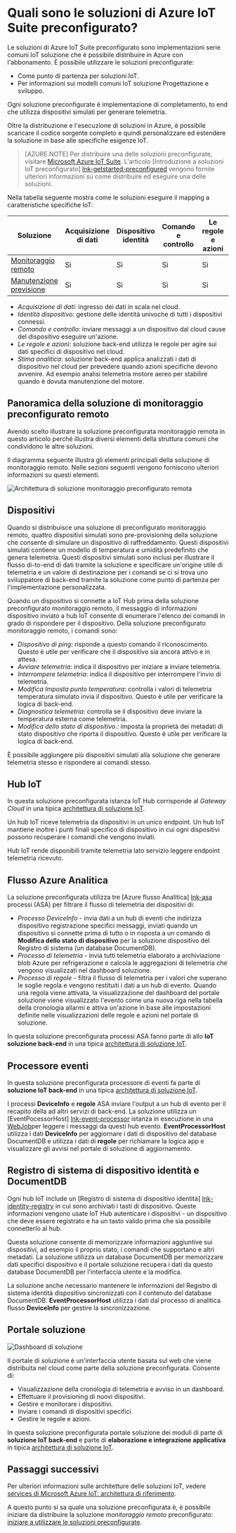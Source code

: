 <properties
 pageTitle="Azure IoT preconfigurato soluzioni | Microsoft Azure"
 description="Descrizione IoT Azure preconfigurato soluzioni e l'architettura con collegamenti a risorse aggiuntive."
 services=""
 suite="iot-suite"
 documentationCenter=""
 authors="dominicbetts"
 manager="timlt"
 editor=""/>

<tags
 ms.service="iot-suite"
 ms.devlang="na"
 ms.topic="get-started-article"
 ms.tgt_pltfrm="na"
 ms.workload="na"
 ms.date="08/09/2016"
 ms.author="dobett"/>

# <a name="what-are-the-azure-iot-suite-preconfigured-solutions"></a>Quali sono le soluzioni di Azure IoT Suite preconfigurato?

Le soluzioni di Azure IoT Suite preconfigurato sono implementazioni serie comuni IoT soluzione che è possibile distribuire in Azure con l'abbonamento. È possibile utilizzare le soluzioni preconfigurate:

- Come punto di partenza per soluzioni IoT.
- Per informazioni sui modelli comuni IoT soluzione Progettazione e sviluppo.

Ogni soluzione preconfigurate è implementazione di completamento, to end che utilizza dispositivi simulati per generare telemetria.

Oltre la distribuzione e l'esecuzione di soluzioni in Azure, è possibile scaricare il codice sorgente completo e quindi personalizzare ed estendere la soluzione in base alle specifiche esigenze IoT.

> [AZURE.NOTE] Per distribuire una delle soluzioni preconfigurate, visitare [Microsoft Azure IoT Suite][lnk-azureiotsuite]. L'articolo [Introduzione a soluzioni IoT preconfigurato] [ lnk-getstarted-preconfigured] vengono fornite ulteriori informazioni su come distribuire ed eseguire una delle soluzioni.

Nella tabella seguente mostra come le soluzioni eseguire il mapping a caratteristiche specifiche IoT:

| Soluzione | Acquisizione di dati | Dispositivo identità | Comando e controllo | Le regole e azioni | Stima Analitica |
|------------------------|-----|-----|-----|-----|-----|
| [Monitoraggio remoto][lnk-getstarted-preconfigured] | Sì | Sì | Sì | Sì | -   |
| [Manutenzione previsione][lnk-predictive-maintenance] | Sì | Sì | Sì | Sì | Sì |

- *Acquisizione di dati*: ingresso dei dati in scala nel cloud.
- *Identità dispositivo*: gestione delle identità univoche di tutti i dispositivi connessi.
- *Comando e controllo*: inviare messaggi a un dispositivo dal cloud cause del dispositivo eseguire un'azione.
- *Le regole e azioni*: soluzione back-end utilizza le regole per agire sui dati specifici di dispositivo nel cloud.
- *Stima analitica*: soluzione back-end applica analizzati i dati di dispositivo nel cloud per prevedere quando azioni specifiche devono avvenire. Ad esempio analisi telemetria motore aereo per stabilire quando è dovuta manutenzione del motore.

## <a name="remote-monitoring-preconfigured-solution-overview"></a>Panoramica della soluzione di monitoraggio preconfigurato remoto

Avendo scelto illustrare la soluzione preconfigurata monitoraggio remota in questo articolo perché illustra diversi elementi della struttura comuni che condividono le altre soluzioni.

Il diagramma seguente illustra gli elementi principali della soluzione di monitoraggio remoto. Nelle sezioni seguenti vengono forniscono ulteriori informazioni su questi elementi.

![Architettura di soluzione monitoraggio preconfigurato remota][img-remote-monitoring-arch]

## <a name="devices"></a>Dispositivi

Quando si distribuisce una soluzione di preconfigurato monitoraggio remoto, quattro dispositivi simulati sono pre-provisioning della soluzione che consente di simulare un dispositivo di raffreddamento. Questi dispositivi simulati contiene un modello di temperatura e umidità predefinito che genera telemetria. Questi dispositivi simulati sono inclusi per illustrare il flusso di-to-end di dati tramite la soluzione e specificare un'origine utile di telemetria e un valore di destinazione per i comandi se ci si trova uno sviluppatore di back-end tramite la soluzione come punto di partenza per l'implementazione personalizzata.

Quando un dispositivo si connette a IoT Hub prima della soluzione preconfigurato monitoraggio remoto, il messaggio di informazioni dispositivo inviato a hub IoT consente di enumerare l'elenco dei comandi in grado di rispondere per il dispositivo. Della soluzione preconfigurato monitoraggio remoto, i comandi sono: 

- *Dispositivo di ping*: risponde a questo comando il riconoscimento. Questo è utile per verificare che il dispositivo sia ancora attivo e in attesa.
- *Avviare telemetria*: indica il dispositivo per iniziare a inviare telemetria.
- *Interrompere telemetria*: indica il dispositivo per interrompere l'invio di telemetria.
- *Modifica Imposta punto temperatura*: controlla i valori di telemetria temperatura simulato invia il dispositivo. Questo è utile per verificare la logica di back-end.
- *Diagnostica telemetria*: controlla se il dispositivo deve inviare la temperatura esterna come telemetria.
- *Modifica dello stato di dispositivo*.: imposta la proprietà dei metadati di stato dispositivo che riporta il dispositivo. Questo è utile per verificare la logica di back-end.

È possibile aggiungere più dispositivi simulati alla soluzione che generare telemetria stesso e rispondere ai comandi stesso. 

## <a name="iot-hub"></a>Hub IoT

In questa soluzione preconfigurata istanza IoT Hub corrisponde al *Gateway Cloud* in una tipica [architettura di soluzione IoT][lnk-what-is-azure-iot].

Un hub IoT riceve telemetria da dispositivi in un unico endpoint. Un hub IoT mantiene inoltre i punti finali specifico di dispositivo in cui ogni dispositivi possono recuperare i comandi che vengono inviati.

Hub IoT rende disponibili tramite telemetria lato servizio leggere endpoint telemetria ricevuto.

## <a name="azure-stream-analytics"></a>Flusso Azure Analitica

La soluzione preconfigurata utilizza tre [Azure flusso Analitica] [ lnk-asa] processi (ASA) per filtrare il flusso di telemetria dei dispositivi di:


- *Processo DeviceInfo* - invia dati a un hub di eventi che indirizza dispositivo registrazione specifici messaggi, inviati quando un dispositivo si connette prima di tutto o in risposta a un comando di **Modifica dello stato di dispositivo** per la soluzione dispositivo del Registro di sistema (un database DocumentDB). 
- *Processo di telemetria* - invia tutti telemetria elaborato a archiviazione blob Azure per refrigerazione e calcola le aggregazioni di telemetria che vengono visualizzati nel dashboard soluzione.
- *Processo di regole* - filtra il flusso di telemetria per i valori che superano le soglie regola e vengono restituiti i dati a un hub di evento. Quando una regola viene attivata, la visualizzazione del dashboard del portale soluzione viene visualizzato l'evento come una nuova riga nella tabella della cronologia allarmi e attiva un'azione in base alle impostazioni definite nelle visualizzazioni delle regole e azioni nel portale di soluzione.

In questa soluzione preconfigurata processi ASA fanno parte di allo **IoT soluzione back-end** in una tipica [architettura di soluzione IoT][lnk-what-is-azure-iot].

## <a name="event-processor"></a>Processore eventi

In questa soluzione preconfigurata processore di eventi fa parte di **soluzione IoT back-end** in una tipica [architettura di soluzione IoT][lnk-what-is-azure-iot].

I processi **DeviceInfo** e **regole** ASA inviare l'output a un hub di evento per il recapito della ad altri servizi di back-end. La soluzione utilizza un [EventPocessorHost] [ lnk-event-processor] istanza in esecuzione in una [WebJob][lnk-web-job]per leggere i messaggi da questi hub evento. **EventProcessorHost** utilizza i dati **DeviceInfo** per aggiornare i dati di dispositivo del database DocumentDB e utilizza i dati di **regole** per richiamare la logica app e visualizzare gli avvisi nel portale di soluzione di aggiornamento.

## <a name="device-identity-registry-and-documentdb"></a>Registro di sistema di dispositivo identità e DocumentDB

Ogni hub IoT include un [Registro di sistema di dispositivo identità] [ lnk-identity-registry] in cui sono archiviati i tasti di dispositivo. Queste informazioni vengono usate IoT Hub autenticare i dispositivi - un dispositivo che deve essere registrato e ha un tasto valido prima che sia possibile connetterlo al hub.

Questa soluzione consente di memorizzare informazioni aggiuntive sui dispositivi, ad esempio il proprio stato, i comandi che supportano e altri metadati. La soluzione utilizza un database DocumentDB per memorizzare dati specifici dispositivo e il portale soluzione recupera i dati da questo database DocumentDB per l'interfaccia utente e la modifica.

La soluzione anche necessario mantenere le informazioni del Registro di sistema identità dispositivo sincronizzati con il contenuto del database DocumentDB. **EventProcessorHost** utilizza i dati dal processo di analitica flusso **DeviceInfo** per gestire la sincronizzazione.

## <a name="solution-portal"></a>Portale soluzione

![Dashboard di soluzione][img-dashboard]

Il portale di soluzione è un'interfaccia utente basata sul web che viene distribuita nel cloud come parte della soluzione preconfigurata. Consente di:

- Visualizzazione della cronologia di telemetria e avviso in un dashboard.
- Effettuare il provisioning di nuovi dispositivi.
- Gestire e monitorare i dispositivi.
- Inviare i comandi di dispositivi specifici.
- Gestire le regole e azioni.

In questa soluzione preconfigurata portale soluzione dei moduli di parte di **soluzione IoT back-end** e parte di **elaborazione e integrazione applicativa** in tipica [architettura di soluzione IoT][lnk-what-is-azure-iot].

## <a name="next-steps"></a>Passaggi successivi

Per ulteriori informazioni sulle architetture delle soluzioni IoT, vedere [services di Microsoft Azure IoT: architettura di riferimento][lnk-refarch].

A questo punto si sa quale una soluzione preconfigurata è, è possibile iniziare da distribuire la soluzione *monitoraggio remoto* preconfigurato: [iniziare a utilizzare le soluzioni preconfigurate][lnk-getstarted-preconfigured].

[img-remote-monitoring-arch]: ./media/iot-suite-what-are-preconfigured-solutions/remote-monitoring-arch1.png
[img-dashboard]: ./media/iot-suite-what-are-preconfigured-solutions/dashboard.png
[lnk-what-is-azure-iot]: iot-suite-what-is-azure-iot.md
[lnk-asa]: https://azure.microsoft.com/documentation/services/stream-analytics/
[lnk-event-processor]: ../event-hubs/event-hubs-programming-guide.md#event-processor-host
[lnk-web-job]: ../app-service-web/web-sites-create-web-jobs.md
[lnk-identity-registry]: ../iot-hub/iot-hub-devguide-identity-registry.md
[lnk-predictive-maintenance]: iot-suite-predictive-overview.md
[lnk-azureiotsuite]: https://www.azureiotsuite.com/
[lnk-refarch]: http://download.microsoft.com/download/A/4/D/A4DAD253-BC21-41D3-B9D9-87D2AE6F0719/Microsoft_Azure_IoT_Reference_Architecture.pdf
[lnk-getstarted-preconfigured]: iot-suite-getstarted-preconfigured-solutions.md
